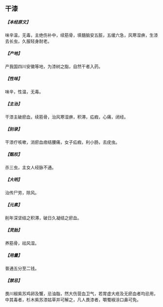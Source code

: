 ## 干漆

##### 【本经原文】
味辛温，无毒，主绝伤补中，续筋骨，填髓脑安五脏，五缓六急，风寒湿痹，生漆去长虫，久服轻身耐老。
##### 【产地】
产我国四川安徽等地，为漆树之脂，自然干者入药。
##### 【性味】
味辛，性温，无毒。
##### 【主治】
干漆主破瘀血，续筋骨，治风寒湿痹，积滞，疝瘕，心痛，闭经。
##### 【别录】
干漆疗咳嗽，消瘀血痞结腰痛，女子疝瘕，利小肠，去疣虫。
##### 【甄权】
杀三虫，主女人经脉不通。
##### 【大明】
治传尸劳，除风。
##### 【元素】
削年深坚结之积滞，破日久凝结之瘀血。
##### 【灵胎】
养筋骨，祛风湿。
##### 【用量】
普通五分至二钱。
##### 【禁忌】
畏川椒紫苏鸡卵及蟹，忌油脂，然大伤营血卫气，若胃虚大疮及无瘀血者均忌用，中其毒者，杉木紫苏漆姑草并可解之，凡人畏漆者，嚼蜀椒涂口鼻可免。